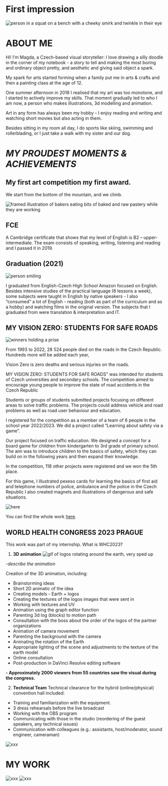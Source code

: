 # First impression

![person in a squat on a bench with a cheeky smirk and twinkle in their eye ](images-01/IMG_0708.JPG)
# **ABOUT ME**

Hi! I’m Magda, a Czech-based visual storyteller: I love drawing a silly doodle in the corner of my notebook - a story to tell and making the most boring and ordinary object pretty, and aesthetic and giving said object a spark.

My spark for arts started forming when a family put me in arts & crafts and then a painting class at the age of 12. 

One summer afternoon in 2018 I realised that my art was too monotone, and I started to actively improve my skills. That moment gradually led to who I am now, a person who makes illustrations, 3d modelling and animation.

Art in any form has always been my hobby - I enjoy reading and writing and watching short movies but also acting in them. 

Besides sitting in my room all day, I do sports like skiing, swimming and rollerblading, or I just take a walk with my sister and our dog.


# *MY PROUDEST MOMENTS & ACHIEVEMENTS*

## My first art competition my first award.
We start from the bottom of the mountain, and we climb.

![framed illustration of bakers eating bits of baked and raw pastery while they are working](images-01/bakers_baking.png)

## FCE 
A Cambridge certificate that shows that my level of English is B2 – upper-intermediate.
The exam consists of speaking, writing, listening and reading and I passed it in 2019.


## Graduation (2021)

![person smiling](images-01/20210611_amazon_158_0425.jpg)


I graduated from English-Czech High School Amazon focused on English. Besides intensive studies of the practical language (6 lessons a week), some subjects were taught in English by native speakers - I also “consumed” a lot of English - reading (both as part of the curriculum and as a hobby) and watching films in the original version. 
The subjects that I graduated from were translation & interpretation and IT.


## MY VISION ZERO: STUDENTS FOR SAFE ROADS
![winners holding a prise ](images-01/MV0_foto_vyherci_5.jpg)

From 1993 to 2022, 28 524 people died on the roads in the Czech Republic. Hundreds more will be added each year,

Vision Zero is zero deaths and serious injuries on the roads.


MY VISION ZERO: STUDENTS FOR SAFE ROADS" was intended for students of Czech universities and secondary schools. The competition aimed to encourage young people to improve the state of road accidents in the Czech Republic

Students or groups of students submitted projects focusing on different areas to solve traffic problems. The projects could address vehicle and road problems as well as road user behaviour and education.

  I registered for the competition as a member of a team of 6 people in the school year 2022/2023.  We did a project called “Learning about safety via a game”. 

Our project focused on traffic education. We designed a concept for a board game for children from kindergarten to 3rd grade of primary school. The aim was to introduce children to the basics of safety, which they can build on in the following years and then expand their knowledge.

In the competition, 118 other projects were registered and we won the 5th place. 

For this game, I illustrated pexeso cards for learning the basics of first aid and telephone numbers of police, ambulance and the police in the Czech Republic I also created magnets and illustrations of dangerous and safe situations.

![here](images-01/vize0_my-work.png)

You can find the whole work [here](https://www.mojevizenula.cz/app/webroot/files/editor/files/MV0%205%20dokumenty/MV0_5_Kydalkova_VSKK_Bezpecnost%20hrou.pdf).





## WORLD HEALTH CONGRESS 2023 PRAGUE

This work was part of my internship. 
What is WHC2023? 


1.  **3D animation**
![gif of logos rotating around the earth, very sped up](images-01/animace-log-prolinacka-changed-1.gif)

-*describe the animation*

Creation of the  3D animation, including:

- Brainstorming ideas
- Short 2D animatic of the idea
- Creating models - Earth + logos
- Creating the textures of the logos images that were sent in
- Working with textures and UV
- Animation using the graph editor function
- Parenting 3d log (blocks) to motion path
- Consultation with the boss about the order of the logos of the partner organizations 
- Animation of camera movement
- Parenting the background with the camera
- Animating the rotation of the Earth
- Appropriate lighting of the scene and adjustments to the texture of the earth model
- Online consultation
- Post-production in DaVinci Resolve editing software


**-	Approximately 2000 viewers from 55 countries saw the visual during the congress.**

2. **Technical Team**
Technical clearance for the hybrid (online/physical) convention hall included:

- Training and familiarization with the equipment.
- 3 dress rehearsals before the live broadcast 
- Working with the OBS program 
- Communicating with those in the studio (reordering of the guest speakers, any technical issues)
- Communication with colleagues (e.g.: assistants, host/moderator, sound engineer, cameraman)

![xxx](images-01/corner.png)

# MY WORK
![xxx](images-01/eheheh4.png)
![xxx](images-01/my_fan_art.png)

